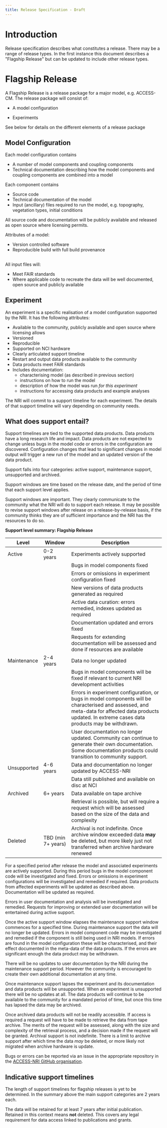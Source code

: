 ```yaml
---
title: Release Specification - Draft
---
```


# Introduction

Release specification describes what constitutes a release. There may be a range of release types. In the first instance this document describes a "Flagship Release" but can be updated to include other release types.

# Flagship Release

A Flagship Release is a release package for a major model, e.g. ACCESS-CM. The release package will consist of:

-   A model configuration

-   Experiments

See below for details on the different elements of a release package

## 

## Model Configuration

Each model configuration contains

-   A number of model components and coupling components
-   Technical documentation describing how the model components and coupling components are combined into a model

Each component contains

-   Source code
-   Technical documentation of the model
-   Input (ancillary) files required to run the model, e.g. topography, vegetation types, initial conditions

All source code and documentation will be publicly available and released as open source where licensing permits.

Attributes of a model:

-   Version controlled software
-   Reproducible build with full build provenance
## 

All input files will:

-   Meet FAIR standards
-   Where applicable code to recreate the data will be well documented, open source and publicly available

## Experiment

An experiment is a specific realisation of a model configuration supported by the NRI. It has the following attributes:

-   Available to the community, publicly available and open source where licensing allows
-   Versioned
-   Reproducible
-   Supported on NCI hardware
-   Clearly articulated support timeline
-   Restart and output data products available to the community
-   Data products meet FAIR standards
-   Includes documentation:
    -   characterising model (as described in previous section)
    -   instructions on how to run the model
    -   description of how the model was run *for this experiment*
    -   instructions for accessing data products and example analyses

The NRI will commit to a support timeline for each experiment. The details of that support timeline will vary depending on community needs.

## What does support entail?

Support timelines are tied to the supported data products. Data products have a long research life and impact. Data products are not expected to change unless bugs in the model code or errors in the configuration are discovered. Configuration changes that lead to significant changes in model output will trigger a new run of the model and an updated version of the data product.

Support falls into four categories: active support, maintenance support, unsupported and archived.

Support windows are time based on the release date, and the period of time that each support level applies.

Support windows are important. They clearly communicate to the community what the NRI will do to support each release. It may be possible to revise support windows after release on a release-by-release basis, if the community thinks they are of sufficient importance and the NRI has the resources to do so.

**Support level summary: Flagship Release**

| **Level**   | **Window**         | **Description** |
|-------------|--------------------|-----------------|
| Active      | 0-2 years          | Experiments actively supported |
|             |                    | Bugs in model components fixed |
|             |                    | Errors or omissions in experiment configuration fixed |
|             |                    | New versions of data products generated as required |
|             |                    | Active data curation: errors remedied, indexes updated as required |
|             |                    | Documentation updated and errors fixed |
|             |                    | Requests for extending documentation will be assessed and done if resources are available |
| Maintenance | 2-4 years          | Data no longer updated |
|             |                    | Bugs in model components will be fixed if relevant to current NRI development activities |
|             |                    | Errors in experiment configuration, or bugs in model components will be characterised and assessed, and meta-data for affected data products updated. In extreme cases data products may be withdrawn. |
|             |                    | User documentation no longer updated. Community can continue to generate their own documentation. Some documentation products could transition to community support. |
| Unsupported | 4-6 years          | Data and documentation no longer updated by ACCESS-NRI |
|             |                    | Data still published and available on disc at NCI |
| Archived    | 6+ years           | Data available on tape archive |
|             |                    | Retrieval is possible, but will require a request which will be assessed based on the size of the data and complexity |
| Deleted     | TBD (min 7+ years) | Archival is not indefinite. Once archive window exceeded data **may** be deleted, but more likely just not transferred when archive hardware renewed |


For a specified period after release the model and associated experiments are actively supported. During this period bugs in the model component code will be investigated and fixed. Errors or omissions in experiment configurations will be investigated and remedied if required. Data products from affected experiments will be updated as described above. Documentation will be updated as required.

Errors in user documentation and analysis will be investigated and remedied. Requests for improving or extended user documentation will be entertained during active support.

Once the active support window elapses the maintenance support window commences for a specified time. During maintenance support the data will no longer be updated. Errors in model component code may be investigated and remedied if the component is still being used in NRI models. If errors are found in the model configuration these will be characterised, and their effect documented in the meta-data of the data products. If the errors are significant enough the data product may be withdrawn.

There will be no updates to user documentation by the NRI during the maintenance support period. However the community is encouraged to create their own additional documentation at any time.

Once maintenance support lapses the experiment and its documentation and data products will be unsupported. When an experiment is unsupported there will be no updates at all. The data products will continue to be available to the community for a mandated period of time, but once this time has lapsed the data may be archived.

Once archived data products will not be readily accessible. If access is required a request will have to be made to retrieve the data from tape archive. The merits of the request will be assessed, along with the size and complexity of the retrieval process, and a decision made if the request will be granted. Archival support is not indefinite. There is a limit to archive support after which time the data *may* be deleted, or more likely not migrated when archive hardware is update.

Bugs or errors can be reported via an issue in the appropriate repository in the [ACCESS-NRI GitHub organisation].

## Indicative support timelines

The length of support timelines for flagship releases is yet to be determined. In the summary above the main support categories are 2 years each.

The data will be retained for at least 7 years after initial publication. Retained in this context means **not** deleted. This covers any legal requirement for data access linked to publications and grants.

[ACCESS-NRI GitHub organisation]: https://github.com/ACCESS-NRI
